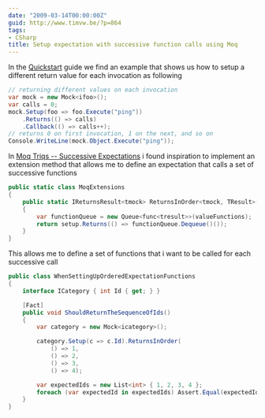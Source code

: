 ```yaml
---
date: "2009-03-14T00:00:00Z"
guid: http://www.timvw.be/?p=864
tags:
- CSharp
title: Setup expectation with successive function calls using Moq
---
```

In the [Quickstart](http://code.google.com/p/moq/wiki/QuickStart) guide we find an example that shows us how to setup a different return value for each invocation as following

```csharp
// returning different values on each invocation
var mock = new Mock<ifoo>();
var calls = 0;
mock.Setup(foo => foo.Execute("ping"))
	.Returns(() => calls)
	.Callback(() => calls++);
// returns 0 on first invocation, 1 on the next, and so on
Console.WriteLine(mock.Object.Execute("ping"));
```

In [Moq Triqs -- Successive Expectations](http://www.madprops.org/blog/moq-triqs-successive-expectations/) i found inspiration to implement an extension method that allows me to define an expectation that calls a set of successive functions

```csharp
public static class MoqExtensions
{
	public static IReturnsResult<tmock> ReturnsInOrder<tmock, TResult>(this ISetup<tmock, TResult> setup, params Func<tresult>[] valueFunctions) where TMock : class
	{
		var functionQueue = new Queue<func<tresult>>(valueFunctions);
		return setup.Returns(() => functionQueue.Dequeue()());
	}
}
```

This allows me to define a set of functions that i want to be called for each successive call

```csharp
public class WhenSettingUpOrderedExpectationFunctions
{
	interface ICategory { int Id { get; } }

	[Fact]
	public void ShouldReturnTheSequenceOfIds()
	{
		var category = new Mock<icategory>();

		category.Setup(c => c.Id).ReturnsInOrder(
			() => 1,
			() => 2,
			() => 3,
			() => 4);

		var expectedIds = new List<int> { 1, 2, 3, 4 };
		foreach (var expectedId in expectedIds) Assert.Equal(expectedId, category.Object.Id);
	}
}
```
